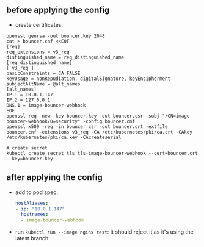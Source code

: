 ## before applying the config

- create certificates:

```shell
openssl genrsa -out bouncer.key 2048
cat > bouncer.cnf <<EOF
[req]
req_extensions = v3_req
distinguished_name = req_distinguished_name
[req_distinguished_name]
[ v3_req ]
basicConstraints = CA:FALSE
keyUsage = nonRepudiation, digitalSignature, keyEncipherment
subjectAltName = @alt_names
[alt_names]
IP.1 = 10.0.1.147
IP.2 = 127.0.0.1
DNS.1 = image-bouncer-webhook
EOF
openssl req -new -key bouncer.key -out bouncer.csr -subj "/CN=image-bouncer-webhook/O=security" -config bouncer.cnf
openssl x509 -req -in bouncer.csr -out bouncer.crt -extfile bouncer.cnf -extensions v3_req -CA /etc/kubernetes/pki/ca.crt -CAkey /etc/kubernetes/pki/ca.key -CAcreateserial

# create secret
kubectl create secret tls tls-image-bouncer-webhook --cert=bouncer.crt --key=bouncer.key
```

## after applying the config 

- add to pod spec:
  ```yaml
  hostAliases:
  - ip: "10.0.1.147"
    hostnames:
    - image-bouncer-webhook
  ```
  
- run `kubectl run --image nginx test`: It should reject it as it's using the latest branch